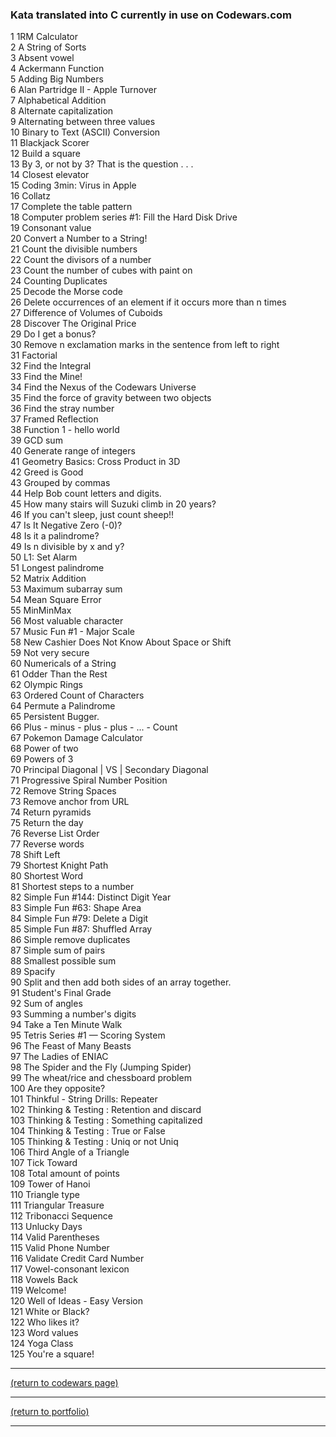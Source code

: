 <!-- For more details see [GitHub Flavored Markdown](https://guides.github.com/features/mastering-markdown/). -->

### Kata translated into C currently in use on Codewars.com

<!-- eventually these could be ranked by solves and live updated -->
<!-- <a href="http://example.com/" target="_blank">Hello, world!</a> -->
<!-- [1RM Calculator](https://www.codewars.com/kata/595bbea8a930ac0b91000130){:target="_blank"} -->

1  1RM Calculator<br>
2  A String of Sorts<br>
3  Absent vowel<br>
4  Ackermann Function <br>
5  Adding Big Numbers<br>
6  Alan Partridge II - Apple Turnover<br>
7  Alphabetical Addition<br>
8  Alternate capitalization<br>
9  Alternating between three values<br>
10  Binary to Text (ASCII) Conversion<br>
11  Blackjack Scorer<br>
12  Build a square<br>
13  By 3, or not by 3? That is the question . . .<br>
14  Closest elevator<br>
15  Coding 3min: Virus in Apple<br>
16  Collatz<br>
17  Complete the table pattern<br>
18  Computer problem series #1: Fill the Hard Disk Drive<br>
19  Consonant value<br>
20  Convert a Number to a String!<br>
21  Count the divisible numbers<br>
22  Count the divisors of a number<br>
23  Count the number of cubes with paint on<br>
24  Counting Duplicates<br>
25  Decode the Morse code <br>
26  Delete occurrences of an element if it occurs more than n times<br>
27  Difference of Volumes of Cuboids<br>
28  Discover The Original Price<br>
29  Do I get a bonus?<br>
30  Remove n exclamation marks in the sentence from left to right<br>
31  Factorial<br>
32  Find the Integral<br>
33  Find the Mine!<br>
34  Find the Nexus of the Codewars Universe<br>
35  Find the force of gravity between two objects<br>
36  Find the stray number<br>
37  Framed Reflection<br>
38  Function 1 - hello world<br>
39  GCD sum <br>
40  Generate range of integers<br>
41  Geometry Basics: Cross Product in 3D<br>
42  Greed is Good<br>
43  Grouped by commas<br>
44  Help Bob count letters and digits.<br>
45  How many stairs will Suzuki climb in 20 years?<br>
46  If you can't sleep, just count sheep!!<br>
47  Is It Negative Zero (-0)?<br>
48  Is it a palindrome?<br>
49  Is n divisible by x and y?<br>
50  L1: Set Alarm<br>
51  Longest palindrome<br>
52  Matrix Addition<br>
53  Maximum subarray sum<br>
54  Mean Square Error<br>
55  MinMinMax<br>
56  Most valuable character<br>
57  Music Fun #1 - Major Scale<br>
58  New Cashier Does Not Know About Space or Shift <br>
59  Not very secure<br>
60  Numericals of a String<br>
61  Odder Than the Rest<br>
62  Olympic Rings<br>
63  Ordered Count of Characters<br>
64  Permute a Palindrome<br>
65  Persistent Bugger.<br>
66  Plus - minus - plus - plus - ... - Count<br>
67  Pokemon Damage Calculator<br>
68  Power of two<br>
69  Powers of 3<br>
70  Principal Diagonal | VS | Secondary Diagonal<br>
71  Progressive Spiral Number Position<br>
72  Remove String Spaces<br>
73  Remove anchor from URL<br>
74  Return pyramids<br>
75  Return the day <br>
76  Reverse List Order<br>
77  Reverse words<br>
78  Shift Left<br>
79  Shortest Knight Path<br>
80  Shortest Word<br>
81  Shortest steps to a number<br>
82  Simple Fun #144: Distinct Digit Year<br>
83  Simple Fun #63: Shape Area<br>
84  Simple Fun #79: Delete a Digit<br>
85  Simple Fun #87: Shuffled Array<br>
86  Simple remove duplicates<br>
87  Simple sum of pairs<br>
88  Smallest possible sum <br>
89  Spacify<br>
90  Split and then add both sides of an array together.<br>
91  Student's Final Grade<br>
92  Sum of angles<br>
93  Summing a number's digits<br>
94  Take a Ten Minute Walk<br>
95  Tetris Series #1 — Scoring System<br>
96  The Feast of Many Beasts<br>
97  The Ladies of ENIAC<br>
98  The Spider and the Fly (Jumping Spider)<br>
99  The wheat/rice and chessboard problem<br>
100  Are they opposite?<br>
101  Thinkful - String Drills: Repeater<br>
102  Thinking & Testing : Retention and discard<br>
103  Thinking & Testing : Something capitalized<br>
104  Thinking & Testing : True or False<br>
105  Thinking & Testing : Uniq or not Uniq<br>
106  Third Angle of a Triangle<br>
107  Tick Toward<br>
108  Total amount of points<br>
109  Tower of Hanoi<br>
110  Triangle type<br>
111  Triangular Treasure<br>
112  Tribonacci Sequence<br>
113  Unlucky Days<br>
114  Valid Parentheses<br>
115  Valid Phone Number<br>
116  Validate Credit Card Number<br>
117  Vowel-consonant lexicon<br>
118  Vowels Back<br>
119  Welcome!<br>
120  Well of Ideas - Easy Version<br>
121  White or Black?<br>
122  Who likes it?<br>
123  Word values<br>
124  Yoga Class<br>
125  You're a square!<br>

<hr>
<!-- MAKE THIS RETURN TO THE SPECIFIC SCROLL POSITION ON THE PAGE, WITH THE 2. Translator HEADING AT THE TOP -->
<a href="https://rowcased.github.io/codewars.html#translator">(return to codewars page)</a>
<hr>
<a href="https://rowcased.github.io/">(return to portfolio)</a>
<hr>
